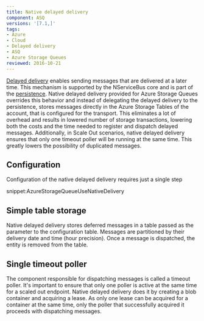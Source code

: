 ```yaml
---
title: Native delayed delivery
component: ASQ
versions: '[7.1,]'
tags:
- Azure
- Cloud
- Delayed delivery
- ASQ
- Azure Storage Queues
reviewed: 2016-10-21
---
```


[Delayed delivery](/nservicebus/messaging/delayed-delivery) enables sending messages that are delivered at a later time. 
This mechanism is supported by the NServiceBus core and is part of the [persistence](/nservicebus/persistence). Native delayed delivery provided for Azure Storage Queues overrides this behavior and instead of delegating the delayed delivery to the persistence, stores messages directly in the Azure Storage Tables of the account, that is configured for the transport. This eliminates a lot of overhead and results in lowered number of storage transactions, lowering both the costs and the time needed to register and dispatch delayed messages. Additionally, in Scale Out scenarios, native delayed delivery ensures that only one timeout poller will be running at the same time. This greatly lowers the possibility of duplicated messages.

## Configuration

Configuration of the native delayed delivery requires just a single step

snippet:AzureStorageQueueUseNativeDelivery

## Simple table storage

Native delayed delivery stores deferred messages in a table passed as the parameter to the configuration table. Messages are partitioned by their delivery date and time (hour precision). Once a message is dispatched, the entity is removed from the table.

## Single timeout poller

The component responsible for dispatching messages is called a timeout poller. It's important to ensure that only one poller is active at the same time for a scaled out endpoint. Native delayed delivery does it by creating a blob container and acquiring a lease. As only one lease can be acquired for a container at the same time, only the poller that successfully acquired it proceeds with dispatching messages.